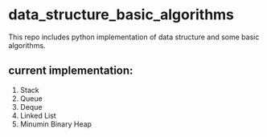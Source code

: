 # data_structure_basic_algorithms

This repo includes python implementation of data structure and
some basic algorithms.

## current implementation:
1. Stack
2. Queue
3. Deque
4. Linked List
5. Minumin Binary Heap
